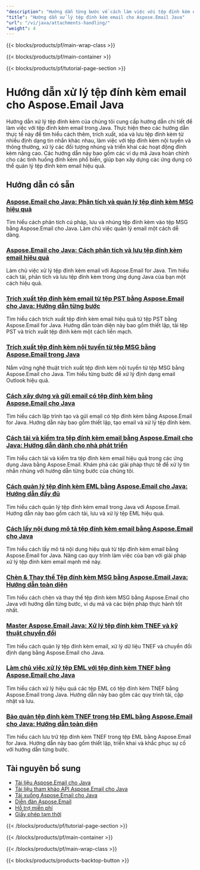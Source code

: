 ```yaml
---
"description": "Hướng dẫn từng bước về cách làm việc với tệp đính kèm email, đối tượng nhúng và thao tác tệp bằng Aspose.Email cho Java."
"title": "Hướng dẫn xử lý tệp đính kèm email cho Aspose.Email Java"
"url": "/vi/java/attachments-handling/"
"weight": 4
---
```


{{< blocks/products/pf/main-wrap-class >}}

{{< blocks/products/pf/main-container >}}

{{< blocks/products/pf/tutorial-page-section >}}
# Hướng dẫn xử lý tệp đính kèm email cho Aspose.Email Java

Hướng dẫn xử lý tệp đính kèm của chúng tôi cung cấp hướng dẫn chi tiết để làm việc với tệp đính kèm email trong Java. Thực hiện theo các hướng dẫn thực tế này để tìm hiểu cách thêm, trích xuất, xóa và lưu tệp đính kèm từ nhiều định dạng tin nhắn khác nhau, làm việc với tệp đính kèm nội tuyến và thông thường, xử lý các đối tượng nhúng và triển khai các hoạt động đính kèm nâng cao. Các hướng dẫn này bao gồm các ví dụ mã Java hoàn chỉnh cho các tình huống đính kèm phổ biến, giúp bạn xây dựng các ứng dụng có thể quản lý tệp đính kèm email hiệu quả.

## Hướng dẫn có sẵn

### [Aspose.Email cho Java: Phân tích và quản lý tệp đính kèm MSG hiệu quả](./aspose-email-java-master-msg-attachments-parsing/)
Tìm hiểu cách phân tích cú pháp, lưu và nhúng tệp đính kèm vào tệp MSG bằng Aspose.Email cho Java. Làm chủ việc quản lý email một cách dễ dàng.

### [Aspose.Email cho Java: Cách phân tích và lưu tệp đính kèm email hiệu quả](./aspose-email-java-parse-save-attachments/)
Làm chủ việc xử lý tệp đính kèm email với Aspose.Email for Java. Tìm hiểu cách tải, phân tích và lưu tệp đính kèm trong ứng dụng Java của bạn một cách hiệu quả.

### [Trích xuất tệp đính kèm email từ tệp PST bằng Aspose.Email cho Java: Hướng dẫn từng bước](./extract-email-attachments-pst-aspose-java/)
Tìm hiểu cách trích xuất tệp đính kèm email hiệu quả từ tệp PST bằng Aspose.Email for Java. Hướng dẫn toàn diện này bao gồm thiết lập, tải tệp PST và trích xuất tệp đính kèm một cách liền mạch.

### [Trích xuất tệp đính kèm nội tuyến từ tệp MSG bằng Aspose.Email trong Java](./extract-inline-attachments-msg-files-java-aspose-email/)
Nắm vững nghệ thuật trích xuất tệp đính kèm nội tuyến từ tệp MSG bằng Aspose.Email cho Java. Tìm hiểu từng bước để xử lý định dạng email Outlook hiệu quả.

### [Cách xây dựng và gửi email có tệp đính kèm bằng Aspose.Email cho Java](./build-send-emails-attachments-aspose-email-java/)
Tìm hiểu cách lập trình tạo và gửi email có tệp đính kèm bằng Aspose.Email for Java. Hướng dẫn này bao gồm thiết lập, tạo email và xử lý tệp đính kèm.

### [Cách tải và kiểm tra tệp đính kèm email bằng Aspose.Email cho Java: Hướng dẫn dành cho nhà phát triển](./aspose-email-java-load-inspect-attachments/)
Tìm hiểu cách tải và kiểm tra tệp đính kèm email hiệu quả trong các ứng dụng Java bằng Aspose.Email. Khám phá các giải pháp thực tế để xử lý tin nhắn nhúng với hướng dẫn từng bước của chúng tôi.

### [Cách quản lý tệp đính kèm EML bằng Aspose.Email cho Java: Hướng dẫn đầy đủ](./manage-eml-attachments-aspose-email-java/)
Tìm hiểu cách quản lý tệp đính kèm email trong Java với Aspose.Email. Hướng dẫn này bao gồm cách tải, lưu và xử lý tệp EML hiệu quả.

### [Cách lấy nội dung mô tả tệp đính kèm email bằng Aspose.Email cho Java](./retrieve-email-attachment-content-descriptions-aspose-email-java/)
Tìm hiểu cách lấy mô tả nội dung hiệu quả từ tệp đính kèm email bằng Aspose.Email for Java. Nâng cao quy trình làm việc của bạn với giải pháp xử lý tệp đính kèm email mạnh mẽ này.

### [Chèn & Thay thế Tệp đính kèm MSG bằng Aspose.Email Java: Hướng dẫn toàn diện](./mastering-attachment-manipulation-aspose-email-java/)
Tìm hiểu cách chèn và thay thế tệp đính kèm MSG bằng Aspose.Email cho Java với hướng dẫn từng bước, ví dụ mã và các biện pháp thực hành tốt nhất.

### [Master Aspose.Email Java: Xử lý tệp đính kèm TNEF và kỹ thuật chuyển đổi](./aspose-email-java-tnef-attachments-guide/)
Tìm hiểu cách quản lý tệp đính kèm email, xử lý dữ liệu TNEF và chuyển đổi định dạng bằng Aspose.Email cho Java.

### [Làm chủ việc xử lý tệp EML với tệp đính kèm TNEF bằng Aspose.Email cho Java](./aspose-email-java-eml-tnef-handling/)
Tìm hiểu cách xử lý hiệu quả các tệp EML có tệp đính kèm TNEF bằng Aspose.Email trong Java. Hướng dẫn này bao gồm các quy trình tải, cập nhật và lưu.

### [Bảo quản tệp đính kèm TNEF trong tệp EML bằng Aspose.Email cho Java: Hướng dẫn toàn diện](./preserve-tnef-attachments-eml-aspose-email-java/)
Tìm hiểu cách lưu trữ tệp đính kèm TNEF trong tệp EML bằng Aspose.Email for Java. Hướng dẫn này bao gồm thiết lập, triển khai và khắc phục sự cố với hướng dẫn từng bước.

## Tài nguyên bổ sung

- [Tài liệu Aspose.Email cho Java](https://docs.aspose.com/email/java/)
- [Tài liệu tham khảo API Aspose.Email cho Java](https://reference.aspose.com/email/java/)
- [Tải xuống Aspose.Email cho Java](https://releases.aspose.com/email/java/)
- [Diễn đàn Aspose.Email](https://forum.aspose.com/c/email)
- [Hỗ trợ miễn phí](https://forum.aspose.com/)
- [Giấy phép tạm thời](https://purchase.aspose.com/temporary-license/)

{{< /blocks/products/pf/tutorial-page-section >}}

{{< /blocks/products/pf/main-container >}}

{{< /blocks/products/pf/main-wrap-class >}}

{{< blocks/products/products-backtop-button >}}